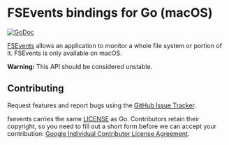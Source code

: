 # FSEvents bindings for Go (macOS)

[![GoDoc](https://godoc.org/github.com/fsnotify/fsevents?status.svg)](https://godoc.org/github.com/fsnotify/fsevents)

[FSEvents](https://developer.apple.com/library/mac/documentation/Darwin/Reference/FSEvents_Ref/) allows an application to monitor a whole file system or portion of it. FSEvents is only available on macOS.

**Warning:** This API should be considered unstable.

## Contributing

Request features and report bugs using the [GitHub Issue Tracker](https://github.com/fsnotify/fsevents/issues).

fsevents carries the same [LICENSE](https://github.com/fsnotify/fsevents/blob/master/LICENSE) as Go. Contributors retain their copyright, so you need to fill out a short form before we can accept your contribution: [Google Individual Contributor License Agreement](https://developers.google.com/open-source/cla/individual).
